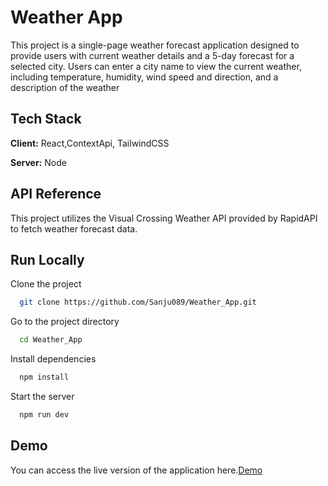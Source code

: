 
# Weather App

This project is a single-page weather forecast application designed to provide users with current weather details and a 5-day forecast for a selected city. Users can enter a city name to view the current weather, including temperature, humidity, wind speed and direction, and a description of the weather


## Tech Stack

**Client:** React,ContextApi, TailwindCSS

**Server:** Node


## API Reference

This project utilizes the Visual Crossing Weather API provided by RapidAPI to fetch weather forecast data.



## Run Locally

Clone the project

```bash
  git clone https://github.com/Sanju089/Weather_App.git
```

Go to the project directory

```bash
  cd Weather_App
```

Install dependencies

```bash
  npm install
```

Start the server

```bash
  npm run dev
```

## Demo

You can access the live version of the application here.[Demo](https://sanju089.github.io/Weather_App/)